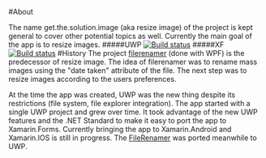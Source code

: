 #About

The name get.the.solution.image (aka resize image) of the project is kept general to cover other potential topics as well. Currently the main goal of the app is to resize images.
#####UWP
[![Build status](https://build.appcenter.ms/v0.1/apps/9f10628c-39c0-4311-bcb9-178f4e0e27cb/branches/master/badge)](https://appcenter.ms)
#####XF
[![Build status](https://femartin.visualstudio.com/Get.the.solution.Image/_apis/build/status/Get.the.solution.Image-Xamarin.Android-CI%20(1))](https://femartin.visualstudio.com/Get.the.solution.Image/_build/latest?definitionId=3)
#History
The project [filerenamer](https://www.mycsharp.de/wbb2/thread.php?threadid=115600) (done with WPF) is the predecessor of resize image. The idea of filerenamer was to rename mass images using the "date taken" attribute of the file. The next step was to resize images according to the users preferences.

At the time the app was created, UWP was the new thing despite its restrictions (file system, file explorer integration). The app started with a single UWP project and grew over time. It took advantage of the new UWP features and the .NET Standard to make it easy to port the app to Xamarin.Forms. Currently bringing the app to Xamarin.Android and Xamarin.IOS is still in progress.  The [FileRenamer](https://www.microsoft.com/de-at/p/file-renamer/9nblggh4rkqt?rtc=1) was ported meanwhile to UWP.